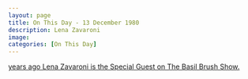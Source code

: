 ```yaml
---
layout: page
title: On This Day - 13 December 1980
description: Lena Zavaroni 
image: 
categories: [On This Day]
---
```


[<span id="age1"></span> years ago Lena Zavaroni is the Special Guest on The Basil Brush Show.](/bbc%20one/1980/12/13/the-basil-brush-show.html)

<!-- Script for calculating number of years ago -->
<script>
var dob = '19801213';
var year = Number(dob.substr(0, 4));
var month = Number(dob.substr(4, 2)) - 1;
var day = Number(dob.substr(6, 2));
var today = new Date();
var age1 = today.getFullYear() - year;
if (today.getMonth() < month || (today.getMonth() == month && today.getDate() < day)) {
age1--;
}
document.getElementById("age1").innerHTML=age1;
</script>

